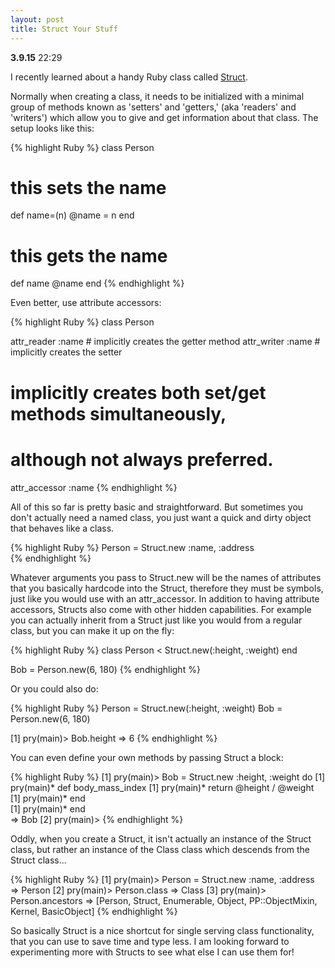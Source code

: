 ```yaml
---
layout: post
title: Struct Your Stuff
---
```


<!-- add info about openStruct -->

**3.9.15** 22:29

<!-- - blog - about Structs in ruby (what they are, how they work, how to use them, why they're awesome) -->

I recently learned about a handy Ruby class called [Struct](http://ruby-doc.org/core-2.2.0/Struct.html).

Normally when creating a class, it needs to be initialized with a minimal group of methods known as 'setters' and 'getters,' (aka 'readers' and 'writers') which allow you to give and get information about that class. The setup looks like this:

{% highlight Ruby %}
class Person

# this sets the name
def name=(n)
  @name = n
end

# this gets the name 
def name
  @name
end
{% endhighlight %}

Even better, use attribute accessors:

{% highlight Ruby %}
class Person

attr_reader :name # implicitly creates the getter method
attr_writer :name # implicitly creates the setter

# implicitly creates both set/get methods simultaneously, 
# although not always preferred.
attr_accessor :name 
{% endhighlight %}

All of this so far is pretty basic and straightforward. But sometimes you don't actually need a named class, you just want a quick and dirty object that behaves like a class.

{% highlight Ruby %}
Person = Struct.new :name, :address  
{% endhighlight %}

Whatever arguments you pass to Struct.new will be the names of attributes that you basically hardcode into the Struct, therefore they must be symbols, just like you would use with an attr_accessor. In addition to having attribute accessors, Structs also come with other hidden capabilities. For example you can actually inherit from a Struct just like you would from a regular class, but you can make it up on the fly:

{% highlight Ruby %}
class Person < Struct.new(:height, :weight)
end

Bob = Person.new(6, 180)
{% endhighlight %}

Or you could also do:

{% highlight Ruby %}
Person = Struct.new(:height, :weight)
Bob = Person.new(6, 180)

[1] pry(main)> Bob.height
=> 6 
{% endhighlight %}

You can even define your own methods by passing Struct a block:

{% highlight Ruby %}
[1] pry(main)> Bob = Struct.new :height, :weight do
[1] pry(main)*   def body_mass_index
[1] pry(main)*     return @height / @weight
[1] pry(main)*   end  
[1] pry(main)* end  
=> Bob
[2] pry(main)> 
{% endhighlight %}

Oddly, when you create a Struct, it isn't actually an instance of the Struct class, but rather an instance of the Class class which descends from the Struct class...

{% highlight Ruby %}
[1] pry(main)> Person = Struct.new :name, :address
=> Person
[2] pry(main)> Person.class
=> Class
[3] pry(main)> Person.ancestors
=> [Person, Struct, Enumerable, Object, PP::ObjectMixin, Kernel, BasicObject]
{% endhighlight %}

So basically Struct is a nice shortcut for single serving class functionality, that you can use to save time and type less. I am looking forward to experimenting more with Structs to see what else I can use them for!
